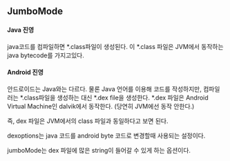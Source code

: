 ## JumboMode

#### Java 진영

java코드를 컴파일하면 *.class파일이 생성된다. 이 *.class 파일은 JVM에서 동작하는 java bytecode를 가지고있다.

#### Android 진영

안드로이드는 Java와는 다르다. 물론 Java 언어를 이용해 코드를 작성하지만, 컴파일러는 *.class파일을 생성하는 대신 *.dex file을 생성한다. *.dex 파일은 Android Virtual Machine인 dalvik에서 동작한다. (당연히 JVM에선 동작 안한다.)

즉, dex  파일은 JVM에서의 class 파일과 동일하다고 보면 된다.



dexoptions는 java 코드를 android byte 코드로 변경할때 사용되는 설정이다. 

jumboMode는 dex 파일에 많은 string이 들어갈 수 있게 하는 옵션이다.